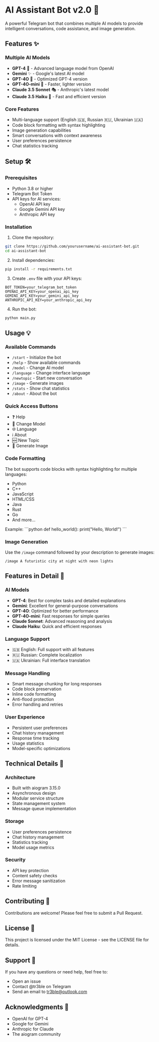 # AI Assistant Bot v2.0 🤖

A powerful Telegram bot that combines multiple AI models to provide intelligent conversations, code assistance, and image generation.

## Features ✨

### Multiple AI Models
- **GPT-4** 🤖 - Advanced language model from OpenAI
- **Gemini** ✨ - Google's latest AI model
- **GPT-4O** 🔮 - Optimized GPT-4 version
- **GPT-4O-mini** 🎯 - Faster, lighter version
- **Claude 3.5 Sonnet** 🎭 - Anthropic's latest model
- **Claude 3.5 Haiku** 🎋 - Fast and efficient version

### Core Features
- Multi-language support (English 🇬🇧, Russian 🇷🇺, Ukrainian 🇺🇦)
- Code block formatting with syntax highlighting
- Image generation capabilities
- Smart conversations with context awareness
- User preferences persistence
- Chat statistics tracking

## Setup 🛠️

### Prerequisites
- Python 3.8 or higher
- Telegram Bot Token
- API keys for AI services:
  - OpenAI API key
  - Google Gemini API key
  - Anthropic API key

### Installation

1. Clone the repository:
```bash
git clone https://github.com/yourusername/ai-assistant-bot.git
cd ai-assistant-bot
```

2. Install dependencies:
```bash
pip install -r requirements.txt
```

3. Create `.env` file with your API keys:
```env
BOT_TOKEN=your_telegram_bot_token
OPENAI_API_KEY=your_openai_api_key
GEMINI_API_KEY=your_gemini_api_key
ANTHROPIC_API_KEY=your_anthropic_api_key
```

4. Run the bot:
```bash
python main.py
```

## Usage 💡

### Available Commands
- `/start` - Initialize the bot
- `/help` - Show available commands
- `/model` - Change AI model
- `/language` - Change interface language
- `/newtopic` - Start new conversation
- `/image` - Generate images
- `/stats` - Show chat statistics
- `/about` - About the bot

### Quick Access Buttons
- ❓ Help
- 🔄 Change Model
- 🌐 Language
- ℹ️ About
- 🆕 New Topic
- 🎨 Generate Image

### Code Formatting
The bot supports code blocks with syntax highlighting for multiple languages:
- Python
- C++
- JavaScript
- HTML/CSS
- Java
- Rust
- Go
- And more...

Example:
\```python
def hello_world():
    print("Hello, World!")
\```

### Image Generation
Use the `/image` command followed by your description to generate images:
```
/image A futuristic city at night with neon lights
```

## Features in Detail 📝

### AI Models
- **GPT-4**: Best for complex tasks and detailed explanations
- **Gemini**: Excellent for general-purpose conversations
- **GPT-4O**: Optimized for better performance
- **GPT-4O-mini**: Fast responses for simple queries
- **Claude Sonnet**: Advanced reasoning and analysis
- **Claude Haiku**: Quick and efficient responses

### Language Support
- 🇬🇧 English: Full support with all features
- 🇷🇺 Russian: Complete localization
- 🇺🇦 Ukrainian: Full interface translation

### Message Handling
- Smart message chunking for long responses
- Code block preservation
- Inline code formatting
- Anti-flood protection
- Error handling and retries

### User Experience
- Persistent user preferences
- Chat history management
- Response time tracking
- Usage statistics
- Model-specific optimizations

## Technical Details 🔧

### Architecture
- Built with aiogram 3.15.0
- Asynchronous design
- Modular service structure
- State management system
- Message queue implementation

### Storage
- User preferences persistence
- Chat history management
- Statistics tracking
- Model usage metrics

### Security
- API key protection
- Content safety checks
- Error message sanitization
- Rate limiting

## Contributing 🤝

Contributions are welcome! Please feel free to submit a Pull Request.

## License 📄

This project is licensed under the MIT License - see the LICENSE file for details.

## Support 💬

If you have any questions or need help, feel free to:
- Open an issue
- Contact @tr3ble on Telegram
- Send an email to tr3ble@outlook.com

## Acknowledgments 🙏

- OpenAI for GPT-4
- Google for Gemini
- Anthropic for Claude
- The aiogram community
